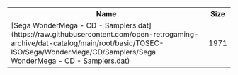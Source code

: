 <table>
<tr><th>Name</th><th>Size</th></tr>
<tr><td>[Sega WonderMega - CD - Samplers.dat](https://raw.githubusercontent.com/open-retrogaming-archive/dat-catalog/main/root/basic/TOSEC-ISO/Sega/WonderMega/CD/Samplers/Sega WonderMega - CD - Samplers.dat)</td><td>1971</td></tr>
</table>
